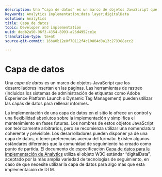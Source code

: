 ```yaml
---
description: Una “capa de datos” es un marco de objetos JavaScript que los desarrolladores insertan en las páginas.
keywords: Analytics Implementation;data layer;digitalData
solution: Analytics
title: Capa de datos
topic: Developer and implementation
uuid: dedb2a50-06f3-4354-8993-a25d4952ce1e
translation-type: tm+mt
source-git-commit: 16ba0b12e0f70112f4c10804d0a13c278388ecc2

---
```



# Capa de datos

Una _capa de datos_ es un marco de objetos JavaScript que los desarrolladores insertan en las páginas. Las herramientas de rastreo (incluidos los sistemas de administración de etiquetas como Adobe Experience Platform Launch o Dynamic Tag Management) pueden utilizar las capas de datos para rellenar informes.

La implementación de una capa de datos en el sitio le ofrece un control y una flexibilidad absolutos sobre la implementación y simplifica el mantenimiento en fases futuras&#x200B;. Los nombres de estos objetos JavaScript son teóricamente arbitrarios, pero se recomienza utilizar una nomenclatura coherente y previsible. Los desarrolladores pueden disponer ya de una capa de datos, o tener preferencias acerca del formato. Existen algunos estándares diferentes que la comunidad de seguimiento ha creado como punto de partida. El documento de especificación [Capa de datos para la implementación de Analytics](assets/datalayer-documentation.pdf) utiliza el objeto W3C estándar “digitalData”, aceptado por la más amplia variedad de tecnologías de seguimiento, en caso de que necesite utilizar la capa de datos para algo más que esta implementación de DTM.
